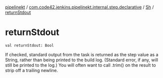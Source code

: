 [pipelinekt](../../index.md) / [com.code42.jenkins.pipelinekt.internal.step.declarative](../index.md) / [Sh](index.md) / [returnStdout](./return-stdout.md)

# returnStdout

`val returnStdout: Bool`

If checked, standard output from the task is returned as the step value as a String, rather than being printed to the build log. (Standard error, if any, will still be printed to the log.) You will often want to call .trim() on the result to strip off a trailing newline.

